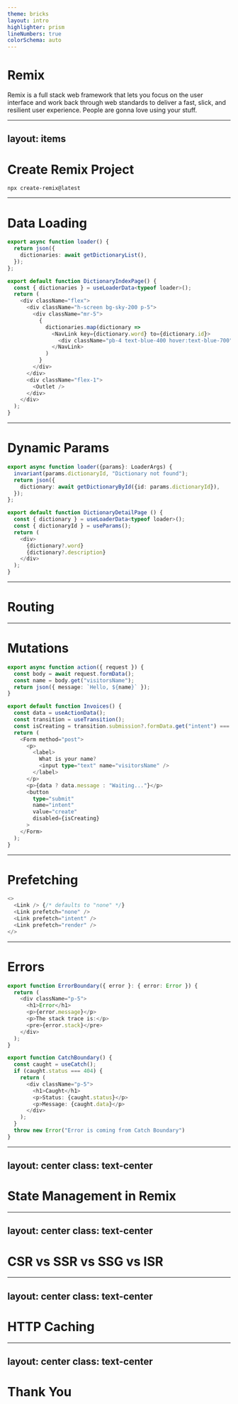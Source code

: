 ```yaml
---
theme: bricks
layout: intro
highlighter: prism
lineNumbers: true
colorSchema: auto
---
```


# Remix

Remix is a full stack web framework that lets you focus on the user interface and work back through web standards to deliver a fast, slick, and resilient user experience. People are gonna love using your stuff.

<div class="abs-br m-6 flex gap-2">
  <a href="https://remix.run/blog/seed-funding-for-remix" target="_blank" alt="Blog" class="text-xl icon-btn opacity-50 !border-none !hover:text-white">
    <carbon-blog />
  </a>
  <a href="https://github.com/remix-run/remix" target="_blank" alt="GitHub"
    class="text-xl icon-btn opacity-50 !border-none !hover:text-white">
    <carbon-logo-github />
  </a>
</div>

<!--
1. tell the history, click the blog icon

2. It's built on the Web Fetch API instead of Node.js. This enables Remix to run in any Node.js server like Vercel, Netlify, Architect, etc. as well as non-Node.js environments like Cloudflare Workers and Deno Deploy.
https://remix.run/docs/en/v1/pages/technical-explanation
-->

---
layout: items
---

# Create Remix Project

```shell
npx create-remix@latest
```

<div class="abs-bl m-6 flex gap-2">
  <a href="https://remix.run/docs/en/v1/pages/stacks" target="_blank" alt="Remix Stacks"
    class="text-xl icon-btn opacity-50 !border-none !hover:text-white">
    <carbon-application-web class="text-3xl animate-ping" />
  </a>
</div>

<!--
1. Go through with the Remix CLI
2. Explain about remix stacks, click the web app logo
3. we are using blues stack for this presentation
-->

---

# Data Loading

```ts {1-5|7-27|all} {maxHeight:'100'}
export async function loader() {
  return json({
    dictionaries: await getDictionaryList(),
  });
};

export default function DictionaryIndexPage() {
  const { dictionaries } = useLoaderData<typeof loader>();
  return (
    <div className="flex">
      <div className="h-screen bg-sky-200 p-5">
        <div className="mr-5">
          {
            dictionaries.map(dictionary => 
              <NavLink key={dictionary.word} to={dictionary.id}>
                <div className="pb-4 text-blue-400 hover:text-blue-700">{dictionary.word}</div>
              </NavLink>
            )
          }
        </div>
      </div>
      <div className="flex-1">
        <Outlet />
      </div>
    </div>
  );
}
```

---

# Dynamic Params

```ts
export async function loader({params}: LoaderArgs) {
  invariant(params.dictionaryId, "Dictionary not found");
  return json({
    dictionary: await getDictionaryById({id: params.dictionaryId}),
  });
};

export default function DictionaryDetailPage () {
  const { dictionary } = useLoaderData<typeof loader>();
  const { dictionaryId } = useParams();
  return (
    <div>
      {dictionary?.word}
      {dictionary?.description}
    </div>
  );
}
```

---

# Routing

<div class="m-6 flex gap-2">
  <a href="https://remix-routing-demo.netlify.app/" target="_blank" alt="Remix Routing"
    class="text-xl icon-btn opacity-50 !border-none !hover:text-white">
    <carbon-application-web class="text-5xl animate-ping" />
  </a>
</div>


---

# Mutations

```ts {1-5|1-5,8|1-5,8,19|1-5|1-5,9-10|1-5,9-10,20-25}
export async function action({ request }) {
  const body = await request.formData();
  const name = body.get("visitorsName");
  return json({ message: `Hello, ${name}` });
}

export default function Invoices() {
  const data = useActionData();
  const transition = useTransition();
  const isCreating = transition.submission?.formData.get("intent") === "create";
  return (
    <Form method="post">
      <p>
        <label>
          What is your name?
          <input type="text" name="visitorsName" />
        </label>
      </p>
      <p>{data ? data.message : "Waiting..."}</p>
      <button
        type="submit"
        name="intent"
        value="create"
        disabled={isCreating}
      >
    </Form>
  );
}
```

---

# Prefetching

```ts {2|3|4|5}
<>
  <Link /> {/* defaults to "none" */}
  <Link prefetch="none" />
  <Link prefetch="intent" />
  <Link prefetch="render" />
</>
```

---

# Errors

```ts {1-10|12-25|all}
export function ErrorBoundary({ error }: { error: Error }) {
  return (
    <div className="p-5">
      <h1>Error</h1>
      <p>{error.message}</p>
      <p>The stack trace is:</p>
      <pre>{error.stack}</pre>
    </div>
  );
}

export function CatchBoundary() {
  const caught = useCatch();
  if (caught.status === 404) {
    return (
      <div className="p-5">
        <h1>Caught</h1>
        <p>Status: {caught.status}</p>
        <p>Message: {caught.data}</p>
      </div>
    );
  }
  throw new Error("Error is coming from Catch Boundary")
}
```

---
layout: center
class: text-center
---

# State Management in Remix

---
layout: center
class: text-center
---

# CSR vs SSR vs SSG vs ISR

---
layout: center
class: text-center
---

# HTTP Caching

---
layout: center
class: text-center
---

# Thank You
